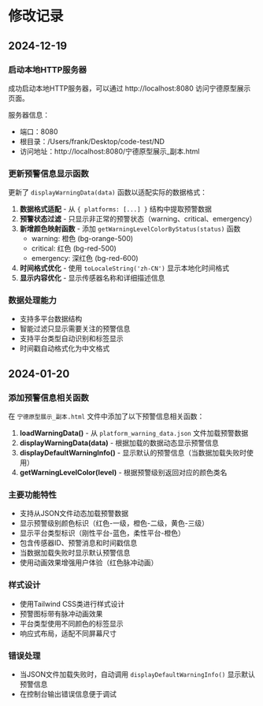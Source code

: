 # 修改记录

## 2024-12-19

### 启动本地HTTP服务器
成功启动本地HTTP服务器，可以通过 http://localhost:8080 访问宁德原型展示页面。

服务器信息：
- 端口：8080
- 根目录：/Users/frank/Desktop/code-test/ND
- 访问地址：http://localhost:8080/宁德原型展示_副本.html

### 更新预警信息显示函数
更新了 `displayWarningData(data)` 函数以适配实际的数据格式：

1. **数据格式适配** - 从 `{ platforms: [...] }` 结构中提取预警数据
2. **预警状态过滤** - 只显示非正常的预警状态（warning、critical、emergency）
3. **新增颜色映射函数** - 添加 `getWarningLevelColorByStatus(status)` 函数
   - warning: 橙色 (bg-orange-500)
   - critical: 红色 (bg-red-500) 
   - emergency: 深红色 (bg-red-600)
4. **时间格式优化** - 使用 `toLocaleString('zh-CN')` 显示本地化时间格式
5. **显示内容优化** - 显示传感器名称和详细描述信息

### 数据处理能力
- 支持多平台数据结构
- 智能过滤只显示需要关注的预警信息
- 支持平台类型自动识别和标签显示
- 时间戳自动格式化为中文格式

## 2024-01-20

### 添加预警信息相关函数
在 `宁德原型展示_副本.html` 文件中添加了以下预警信息相关函数：

1. **loadWarningData()** - 从 `platform_warning_data.json` 文件加载预警数据
2. **displayWarningData(data)** - 根据加载的数据动态显示预警信息
3. **displayDefaultWarningInfo()** - 显示默认的预警信息（当数据加载失败时使用）
4. **getWarningLevelColor(level)** - 根据预警级别返回对应的颜色类名

### 主要功能特性
- 支持从JSON文件动态加载预警数据
- 显示预警级别颜色标识（红色-一级，橙色-二级，黄色-三级）
- 显示平台类型标识（刚性平台-蓝色，柔性平台-橙色）
- 包含传感器ID、预警消息和时间戳信息
- 当数据加载失败时显示默认预警信息
- 使用动画效果增强用户体验（红色脉冲动画）

### 样式设计
- 使用Tailwind CSS类进行样式设计
- 预警图标带有脉冲动画效果
- 平台类型使用不同颜色的标签显示
- 响应式布局，适配不同屏幕尺寸

### 错误处理
- 当JSON文件加载失败时，自动调用 `displayDefaultWarningInfo()` 显示默认预警信息
- 在控制台输出错误信息便于调试